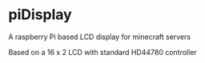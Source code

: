piDisplay
=========

A raspberry Pi based LCD display for minecraft servers

Based on a 16 x 2 LCD with standard HD44780 controller
